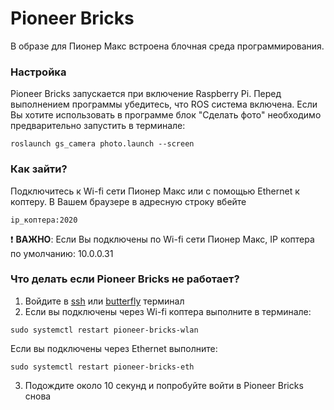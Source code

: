 # Pioneer Bricks
В образе для Пионер Макс встроена блочная среда программирования. 

### Настройка
Pioneer Bricks запускается при включение Raspberry Pi.
Перед выполнением программы убедитесь, что ROS система включена.
Если Вы хотите использовать в программе блок "Сделать фото" необходимо предварительно запустить в терминале:
```
roslaunch gs_camera photo.launch --screen
```

### Как зайти?
Подключитесь к Wi-fi сети Пионер Макс или с помощью Ethernet к коптеру. В Вашем браузере в адресную строку вбейте
```
ip_коптера:2020
```
:heavy_exclamation_mark: __ВАЖНО__: Если Вы подключены по Wi-fi сети Пионер Макс, IP коптера по умолчанию: 10.0.0.31

### Что делать если Pioneer Bricks не работает?
1. Войдите в [ssh](https://github.com/geoscan/geoscan_pioneer_max/blob/master/guides/ssh.md) или [butterfly](https://github.com/geoscan/geoscan_pioneer_max/blob/master/guides/web-ssh.md) терминал
2. Если вы подключены через Wi-fi коптера выполните в терминале:
```
sudo systemctl restart pioneer-bricks-wlan
```
Если вы подключены через Ethernet выполните:
```
sudo systemctl restart pioneer-bricks-eth
```
3. Подождите около 10 секунд и попробуйте войти в Pioneer Bricks снова
